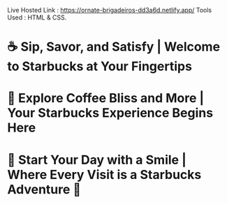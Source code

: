 Live Hosted Link : https://ornate-brigadeiros-dd3a6d.netlify.app/
Tools Used : HTML & CSS.
# ☕ Sip, Savor, and Satisfy | Welcome to Starbucks at Your Fingertips
# 🍰 Explore Coffee Bliss and More | Your Starbucks Experience Begins Here
# 🌟 Start Your Day with a Smile | Where Every Visit is a Starbucks Adventure 🌿
                       
                
